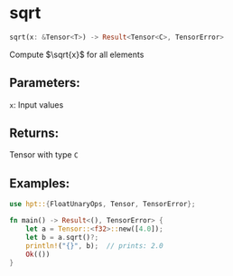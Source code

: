 # sqrt
```rust
sqrt(x: &Tensor<T>) -> Result<Tensor<C>, TensorError>
```
Compute $\sqrt{x}$ for all elements

## Parameters:
`x`: Input values

## Returns:
Tensor with type `C`

## Examples:
```rust
use hpt::{FloatUnaryOps, Tensor, TensorError};

fn main() -> Result<(), TensorError> {
    let a = Tensor::<f32>::new([4.0]);
    let b = a.sqrt()?;
    println!("{}", b);  // prints: 2.0
    Ok(())
}
```